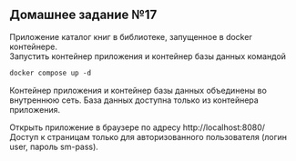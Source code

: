 ## Домашнее задание №17

Приложение каталог книг в библиотеке, запущенное в docker контейнере.\
Запустить контейнер приложения и контейнер базы данных командой
```dockerfile
docker compose up -d
```
Контейнер приложения и контейнер базы данных объединены во внутреннюю сеть. 
База данных доступна только из контейнера приложения.  

Открыть приложение в браузере по адресу http://localhost:8080/ \
Доступ к страницам только для авторизованного пользователя (логин user, пароль sm-pass).
